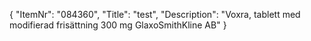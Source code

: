 {
  "ItemNr": "084360",
  "Title": "test",
  "Description": "Voxra, tablett med modifierad frisättning 300 mg GlaxoSmithKline AB"
}